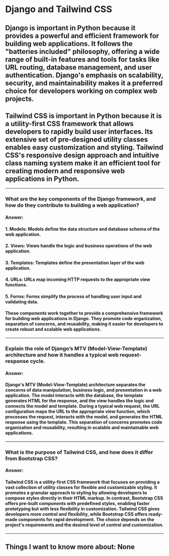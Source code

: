 # Django and Tailwind CSS

## Django is important in Python because it provides a powerful and efficient framework for building web applications. It follows the "batteries included" philosophy, offering a wide range of built-in features and tools for tasks like URL routing, database management, and user authentication. Django's emphasis on scalability, security, and maintainability makes it a preferred choice for developers working on complex web projects.

## Tailwind CSS is important in Python because it is a utility-first CSS framework that allows developers to rapidly build user interfaces. Its extensive set of pre-designed utility classes enables easy customization and styling. Tailwind CSS's responsive design approach and intuitive class naming system make it an efficient tool for creating modern and responsive web applications in Python.

---
### What are the key components of the Django framework, and how do they contribute to building a web application?

#### Answer:
#### 1. Models: Models define the data structure and database schema of the web application. 

#### 2. Views: Views handle the logic and business operations of the web application.

#### 3. Templates: Templates define the presentation layer of the web application.

#### 4. URLs: URLs map incoming HTTP requests to the appropriate view functions.

#### 5. Forms: Forms simplify the process of handling user input and validating data.

#### These components work together to provide a comprehensive framework for building web applications in Django. They promote code organization, separation of concerns, and reusability, making it easier for developers to create robust and scalable web applications.

---

### Explain the role of Django’s MTV (Model-View-Template) architecture and how it handles a typical web request-response cycle.

#### Answer: 
#### Django's MTV (Model-View-Template) architecture separates the concerns of data manipulation, business logic, and presentation in a web application. The model interacts with the database, the template generates HTML for the response, and the view handles the logic and connects the model and template. During a typical web request, the URL configuration maps the URL to the appropriate view function, which processes the request, interacts with the model, and generates the HTML response using the template. This separation of concerns promotes code organization and reusability, resulting in scalable and maintainable web applications.

---

### What is the purpose of Tailwind CSS, and how does it differ from Bootstrap CSS?

#### Answer: 
#### Tailwind CSS is a utility-first CSS framework that focuses on providing a vast collection of utility classes for flexible and customizable styling. It promotes a granular approach to styling by allowing developers to compose styles directly in their HTML markup. In contrast, Bootstrap CSS offers pre-built components with predefined styles, enabling faster prototyping but with less flexibility in customization. Tailwind CSS gives developers more control and flexibility, while Bootstrap CSS offers ready-made components for rapid development. The choice depends on the project's requirements and the desired level of control and customization.

---

## Things I want to know more about: None